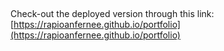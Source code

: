##

Check-out the deployed version through this link: [https://rapioanfernee.github.io/portfolio](https://rapioanfernee.github.io/portfolio)
